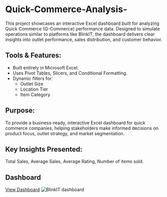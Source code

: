 # Quick-Commerce-Analysis-
This project showcases an interactive Excel dashboard built for analyzing Quick Commerce (Q-Commerce) performance data. Designed to simulate operations similar to platforms like BlinkIT, the dashboard delivers clear insights into outlet performance, sales distribution, and customer behavior.
## Tools & Features:
- Built entirely in Microsoft Excel.
- Uses Pivot Tables, Slicers, and Conditional Formatting.
- Dynamic filters for:
  - Outlet Size
  - Location Tier
  - Item Category

## Purpose:
To provide a business-ready, interactive Excel dashboard for quick commerce companies, helping stakeholders make informed decisions on product focus, outlet strategy, and market segmentation.

## Key Insights Presented:
Total Sales, Average Sales, Average Rating, Number of items sold.

## Dashboard
<a href="https://github.com/vishwasvishu10/Quick-Commerce-Analysis-/blob/main/BlinkIT%20dashboard.png">View Dashboard</a>
![BlinkIT dashboard](https://github.com/user-attachments/assets/8e69bd83-64ec-41b2-add9-d30d7b6fa849)
